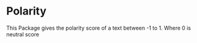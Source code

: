 Polarity
========
This Package gives the polarity score of a text between -1 to 1. Where 0 is neutral score
